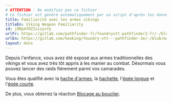 ```yaml
---
# ATTENTION : Ne modifiez pas ce fichier
# Ce fichier est généré automatiquement par un script d'après les données du module Foundry VTT officiel et de sa traduction
title: Familiarité avec les armes vikings
titleEn: Viking Weapon Familiarity
id: j9Rp4fOZIxizyvYy
urlFr: https://gitlab.com/pathfinder-fr/foundryvtt-pathfinder2-fr/-/blob/master/data/feats/j9Rp4fOZIxizyvYy.htm
urlEn: https://gitlab.com/hooking/foundry-vtt---pathfinder-2e/-/blob/master/packs/data/feats.db/viking-weapon-familiarity.json
layout: dons
---
```

Depuis l'enfance, vous avez été exposé aux armes traditionnelles des vikings et vous avez très tôt appris à les manier au combat. Désormais vous pouvez lancer des raids fièrement parmi vos camarades.

Vous êtes qualifié avec la [hache d'armes](../équipements/hache-d-armes.md), la [hachette](../équipements/hachette.md), l'[épée longue](../équipements/épée-longue.md) et l'[épée courte](../équipements/épée-courte.md).

De plus, vous obtenez la réaction [Blocage au bouclier](blocage-au-bouclier.md).
